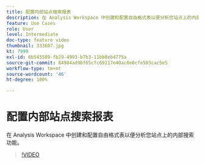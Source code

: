 ```yaml
---
title: 配置内部站点搜索报表
description: 在 Analysis Workspace 中创建和配置自由格式表以便分析您站点上的内部搜索功能。
feature: Use Cases
role: User
level: Intermediate
doc-type: feature video
thumbnail: 333607.jpg
kt: 7999
exl-id: 6b545589-fb29-4993-b7b3-11bb8eb4775a
source-git-commit: 84984ad9bf65cfc69117e40ac0e0cfe503cac5e5
workflow-type: tm+mt
source-wordcount: '46'
ht-degree: 100%

---
```


# 配置内部站点搜索报表

在 Analysis Workspace 中创建和配置自由格式表以便分析您站点上的内部搜索功能。

>[!VIDEO](https://video.tv.adobe.com/v/3413469/?quality=12&learn=on&captions=chi_hans)
